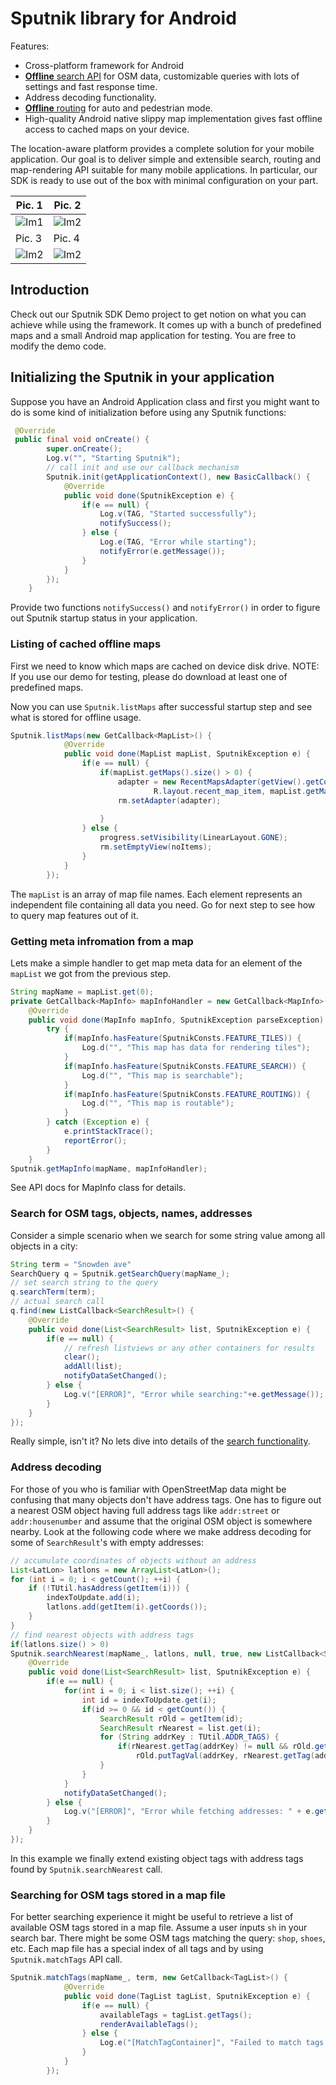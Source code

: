 # Sputnik library for Android

Features:
* Cross-platform framework for Android
* [**Offline** search API](https://github.com/urban-labs/sputnik-sdk-android-demo/wiki/Search-guide) for OSM data, customizable queries with lots of settings and fast response time.
* Address decoding functionality.
* [**Offline** routing](https://github.com/urban-labs/sputnik-sdk-android-demo/wiki/Routing-guide) for auto and pedestrian mode. 
* High-quality Android native slippy map implementation gives fast offline access to cached maps on your device.

The location-aware platform provides a complete solution for your mobile application. Our goal is to deliver simple and extensible search, routing and map-rendering API suitable for many mobile applications. In particular, our SDK is ready to use out of the box with minimal configuration on your part.

Pic. 1 | Pic. 2
------------ | -------------
![Im1](https://raw.githubusercontent.com/wipkirill/sputnik-sdk-android-demo/master/images/device-2015-03-09-130106.png) | ![Im2](https://raw.githubusercontent.com/wipkirill/sputnik-sdk-android-demo/master/images//device-2015-03-09-130138.png) |
Pic. 3 | Pic. 4
![Im2](https://raw.githubusercontent.com/wipkirill/sputnik-sdk-android-demo/master/images//device-2015-03-09-130206.png) | ![Im2](https://raw.githubusercontent.com/wipkirill/sputnik-sdk-android-demo/master/images//device-2015-03-09-130251.png)


## Introduction
Check out our Sputnik SDK Demo project to get notion on what you can achieve while using the framework. It comes up with a bunch of predefined maps and a small Android map application for testing. You are free to modify the demo code.

## Initializing the Sputnik in your application
Suppose you have an Android Application class and first you might want to do is some kind of initialization before using any Sputnik functions:
```java
 @Override
 public final void onCreate() {
        super.onCreate(); 
        Log.v("", "Starting Sputnik");
        // call init and use our callback mechanism
        Sputnik.init(getApplicationContext(), new BasicCallback() {
            @Override
            public void done(SputnikException e) {
                if(e == null) {
                    Log.v(TAG, "Started successfully");
                    notifySuccess();
                } else {
                    Log.e(TAG, "Error while starting");
                    notifyError(e.getMessage());
                }
            }
        });
    }
```
Provide two functions `notifySuccess()` and `notifyError()` in order to figure out Sputnik startup status in your application.

### Listing of cached offline maps
First we need to know which maps are cached on device disk drive.
NOTE: If you use our demo for testing, please do download at least one of predefined maps.

Now you can use ```Sputnik.listMaps``` after successful startup step and see what is stored for offline usage.

```java
Sputnik.listMaps(new GetCallback<MapList>() {
            @Override
            public void done(MapList mapList, SputnikException e) {
                if(e == null) {
                    if(mapList.getMaps().size() > 0) {
                        adapter = new RecentMapsAdapter(getView().getContext(),
                                R.layout.recent_map_item, mapList.getMaps());
                        rm.setAdapter(adapter);
                        
                    } 
                } else {
                    progress.setVisibility(LinearLayout.GONE);
                    rm.setEmptyView(noItems);
                }
            }
        });
```
The `mapList` is an array of map file names. Each element represents an independent file containing all data you need. Go for next step to see how to query map features out of it.


### Getting meta infromation from a map
Lets make a simple handler to get map meta data for an element of the `mapList` we got from the previous step.
```java
String mapName = mapList.get(0);
private GetCallback<MapInfo> mapInfoHandler = new GetCallback<MapInfo>() {
    @Override
    public void done(MapInfo mapInfo, SputnikException parseException) {
        try {
            if(mapInfo.hasFeature(SputnikConsts.FEATURE_TILES)) {
                Log.d("", "This map has data for rendering tiles");
            } 
            if(mapInfo.hasFeature(SputnikConsts.FEATURE_SEARCH)) {
                Log.d("", "This map is searchable");
            } 
            if(mapInfo.hasFeature(SputnikConsts.FEATURE_ROUTING)) {
                Log.d("", "This map is routable");
            }
        } catch (Exception e) {
            e.printStackTrace();
            reportError();
        }
    }
Sputnik.getMapInfo(mapName, mapInfoHandler);
```
See API docs for MapInfo class for details.

### Search for OSM tags, objects, names, addresses

Consider a simple scenario when we search for some string value among all objects in a city:
```java
String term = "Snowden ave"
SearchQuery q = Sputnik.getSearchQuery(mapName_);
// set search string to the query
q.searchTerm(term);
// actual search call
q.find(new ListCallback<SearchResult>() {
    @Override
    public void done(List<SearchResult> list, SputnikException e) {
        if(e == null) {
            // refresh listviews or any other containers for results
            clear();
            addAll(list);
            notifyDataSetChanged();
        } else {
            Log.v("[ERROR]", "Error while searching:"+e.getMessage());
        }
    }
});
```
Really simple, isn't it? No lets dive into details of the [search functionality](https://github.com/urban-labs/sputnik-sdk-android-demo/wiki/Search-guide).


### Address decoding
For those of you who is familiar with OpenStreetMap data might be confusing that many objects don't have address tags. One has to figure out a nearest OSM object having full address tags like ```addr:street``` or ```addr:housenumber``` and assume that the original OSM object is somewhere nearby. Look at the following code where we make address decoding for some of ```SearchResult```'s with empty addresses:
```java
// accumulate coordinates of objects without an address
List<LatLon> latlons = new ArrayList<LatLon>();
for (int i = 0; i < getCount(); ++i) {
    if (!TUtil.hasAddress(getItem(i))) {
        indexToUpdate.add(i);
        latlons.add(getItem(i).getCoords());
    }
}
// find nearest objects with address tags
if(latlons.size() > 0)
Sputnik.searchNearest(mapName_, latlons, null, true, new ListCallback<SearchResult>() {
    @Override
    public void done(List<SearchResult> list, SputnikException e) {
        if(e == null) {
            for(int i = 0; i < list.size(); ++i) {
                int id = indexToUpdate.get(i);
                if(id >= 0 && id < getCount()) {
                    SearchResult rOld = getItem(id);
                    SearchResult rNearest = list.get(i);
                    for (String addrKey : TUtil.ADDR_TAGS) {
                        if(rNearest.getTag(addrKey) != null && rOld.getTag(addrKey) == null)
                            rOld.putTagVal(addrKey, rNearest.getTag(addrKey));
                    }
                }
            }
            notifyDataSetChanged();
        } else {
            Log.v("[ERROR]", "Error while fetching addresses: " + e.getMessage());
        }
    }
});
```
In this example we finally extend existing object tags with address tags found by ```Sputnik.searchNearest``` call.

### Searching for OSM tags stored in a map file
For better searching experience it might be useful to retrieve a list of available OSM tags stored in a map file. Assume a user inputs ```sh``` in your search bar. There might be some OSM tags matching the query: ```shop```, ```shoes```, etc. Each map file has a special index of all tags and by using ```Sputnik.matchTags``` API call.

```java
Sputnik.matchTags(mapName_, term, new GetCallback<TagList>() {
            @Override
            public void done(TagList tagList, SputnikException e) {
                if(e == null) {
                    availableTags = tagList.getTags();
                    renderAvailableTags();
                } else {
                    Log.e("[MatchTagContainer]", "Failed to match tags: " + e.getMessage());
                }
            }
        });

```
